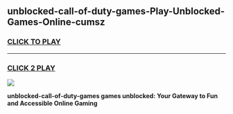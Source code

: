 
## unblocked-call-of-duty-games-Play-Unblocked-Games-Online-cumsz
<h3>
<a href="https://premium76.site?title=unblocked-call-of-duty-games&ref=25A">CLICK TO PLAY</a></h3>
<hr>

<h3>
<a href="https://premium76.site?title=unblocked-call-of-duty-games&ref=25A">CLICK 2 PLAY</a>
  
</h3>

<a href="https://premium76.site?title=unblocked-call-of-duty-games&ref=25A"><img src="https://clearcache.store/games.png"></a>


**unblocked-call-of-duty-games games unblocked: Your Gateway to Fun and Accessible Online Gaming**
